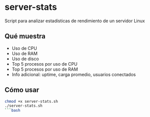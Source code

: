 # server-stats
Script para analizar estadísticas de rendimiento de un servidor Linux

## Qué muestra

- Uso de CPU
- Uso de RAM
- Uso de disco
- Top 5 procesos por uso de CPU
- Top 5 procesos por uso de RAM
- Info adicional: uptime, carga promedio, usuarios conectados

## Cómo usar

```bash
chmod +x server-stats.sh
./server-stats.sh
```bash
